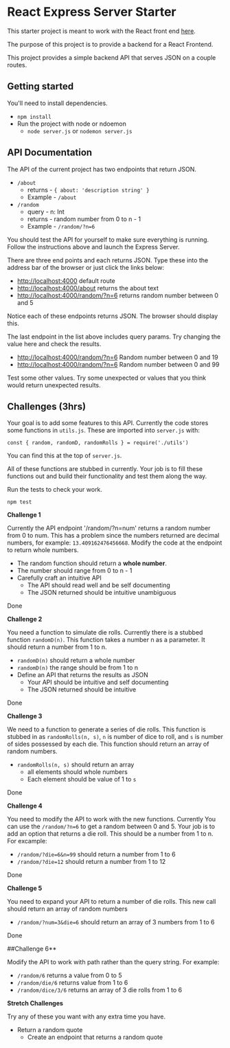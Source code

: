 # React Express Server Starter

This starter project is meant to work with the React front end [here](https://github.com/Product-College-Labs/react-express-project). 

The purpose of this project is to provide a backend for a React Frontend. 

This project provides a simple backend API that serves JSON on a couple routes. 

## Getting started

You'll need to install dependencies. 

- `npm install` 
- Run the project with node or ndoemon
  - `node server.js` or `nodemon server.js`

## API Documentation 

The API of the current project has two endpoints that return JSON. 

- `/about` 
	- returns - `{ about: 'description string' }`
	- Example - `/about`
- `/random` 
	- query - n: Int
	- returns - random number from 0 to n - 1
	- Example - `/random/?n=6` 

You should test the API for yourself to make sure everything is running. Follow the instructions above and launch the Express Server.

There are three end points and each returns JSON. Type these into the address bar of the browser or just click the links below: 

- [http://localhost:4000](http://localhost:4000) default route
- [http://localhost:4000/about](http://localhost:4000/about) returns the about text
- [http://localhost:4000/random/?n=6](http://localhost:4000/random/?n=6) returns random number between 0 and 5

Notice each of these endpoints returns JSON. The browser should display this. 

The last endpoint in the list above includes query params. Try changing the value here and check the results. 

- [http://localhost:4000/random/?n=6](http://localhost:4000/random/?n=20) Random number between 0 and 19
- [http://localhost:4000/random/?n=6](http://localhost:4000/random/?n=100) Random number between 0 and 99

Test some other values. Try some unexpected or values that you think would return unexpected results. 

## Challenges (3hrs)

Your goal is to add some features to this API. Currently the code stores some functions in `utils.js`. These are imported into `server.js` with: 

`const { random, randomD, randomRolls } = require('./utils')`

You can find this at the top of `server.js`. 

All of these functions are stubbed in currently. Your job is to fill these functions out and build their functionality and test them along the way. 

Run the tests to check your work. 

`npm test`

**Challenge 1** 

Currently the API endpoint '/random/?n=num' returns a random number from 0 to num. This has a problem since the numbers returned are decimal numbers, for example: `13.409162476456668`. Modify the code at the endpoint to return whole numbers. 

- The random function should return a **whole number**. 
- The number should range from 0 to n - 1
- Carefully craft an intuitive API
	- The API should read well and be self documenting
	- The JSON returned should be intuitive unambiguous

Done

**Challenge 2** 

You need a function to simulate die rolls. Currently there is a stubbed function `randomD(n)`. This function takes a number n as a parameter. It should return a number from 1 to n. 

- `randomD(n)` should return a whole number 
- `randomD(n)` the range should be from 1 to n
- Define an API that returns the results as JSON
	- Your API should be intuitive and self documenting
	- The JSON returned should be intuitive

Done

**Challenge 3** 

We need to a function to generate a series of die rolls. This function is stubbed in as `randomRolls(n, s)`, `n` is number of dice to roll, and `s` is number of sides possessed by each die. This function should return an array of random numbers. 

- `randomRolls(n, s)` should return an array
	- all elements should whole numbers
	- Each element should be value of 1 to `s`

Done

**Challenge 4** 

You need to modify the API to work with the new functions. Currently You can use the `/random/?n=6` to get a random between 0 and 5. Your job is to add an option that returns a die roll. This should be a number from 1 to n. For excample: 

- `/random/?die=6&n=99` should return a number from 1 to 6
- `/random/?die=12` should return a number from 1 to 12

Done

**Challenge 5** 

You need to expand your API to return a number of die rolls. This new call should return an array of random numbers

- `/random/?num=3&die=6` should return an array of 3 numbers from 1 to 6

Done

##Challenge 6** 

Modify the API to work with path rather than the query string. For example: 

- `/random/6` returns a value from 0 to 5
- `/random/die/6` returns value from 1 to 6
- `/random/dice/3/6` returns an array of 3 die rolls from 1 to 6

**Stretch Challenges** 

Try any of these you want with any extra time you have. 

- Return a random quote
  - Create an endpoint that returns a random quote
  

